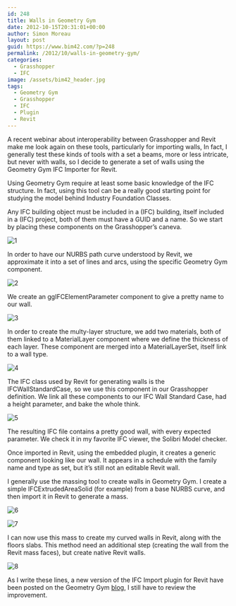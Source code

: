 ```yaml
---
id: 248
title: Walls in Geometry Gym
date: 2012-10-15T20:31:01+00:00
author: Simon Moreau
layout: post
guid: https://www.bim42.com/?p=248
permalink: /2012/10/walls-in-geometry-gym/
categories:
  - Grasshopper
  - IFC
image: /assets/bim42_header.jpg
tags:
  - Geometry Gym
  - Grasshopper
  - IFC
  - Plugin
  - Revit
---
```

A recent webinar about interoperability between Grasshopper and Revit make me look again on these tools, particularly for importing walls, In fact, I generally test these kinds of tools with a set a beams, more or less intricate, but never with walls, so I decide to generate a set of walls using the Geometry Gym IFC Importer for Revit.

Using Geometry Gym require at least some basic knowledge of the IFC structure. In fact, using this tool can be a really good starting point for studying the model behind Industry Foundation Classes.

Any IFC building object must be included in a (IFC) building, itself included in a (IFC) project, both of them must have a GUID and a name. So we start by placing these components on the Grasshopper’s caneva.

![1](/assets/2012/10/1.png)

In order to have our NURBS path curve understood by Revit, we approximate it into a set of lines and arcs, using the specific Geometry Gym component.

![2](/assets/2012/10/2.png)

We create an ggIFCElementParameter component to give a pretty name to our wall.

![3](/assets/2012/10/3.png)

In order to create the multy-layer structure, we add two materials, both of them linked to a MaterialLayer component where we define the thickness of each layer. These component are merged into a MaterialLayerSet, itself link to a wall type.

![4](/assets/2012/10/4.png)

The IFC class used by Revit for generating walls is the IFCWallStandardCase, so we use this component in our Grasshopper definition. We link all these components to our IFC Wall Standard Case, had a height parameter, and bake the whole think.

![5](/assets/2012/10/5.png)

The resulting IFC file contains a pretty good wall, with every expected parameter. We check it in my favorite IFC viewer, the Solibri Model checker.

Once imported in Revit, using the embedded plugin, it creates a generic component looking like our wall. It appears in a schedule with the family name and type as set, but it’s still not an editable Revit wall.

I generally use the massing tool to create walls in Geometry Gym. I create a simple IFCExtrudedAreaSolid (for example) from a base NURBS curve, and then import it in Revit to generate a mass.

![6](/assets/2012/10/6.png)

![7](/assets/2012/10/7.png)

I can now use this mass to create my curved walls in Revit, along with the floors slabs. This method need an additional step (creating the wall from the Revit mass faces), but create native Revit walls.

![8](/assets/2012/10/8.png)

As I write these lines, a new version of the IFC Import plugin for Revit have been posted on the Geometry Gym [blog](http://ssi.wikidot.com/downloads "Geometry Gym"), I still have to review the improvement.
